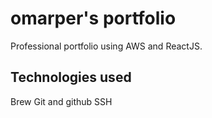 # omarper's portfolio

Professional portfolio using AWS and ReactJS.

## Technologies used

Brew
Git and github
SSH

